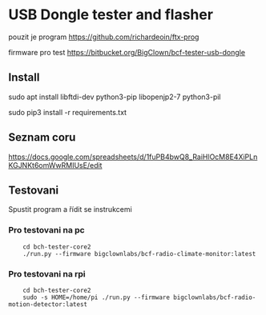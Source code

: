 # USB Dongle tester and flasher

pouzit je program https://github.com/richardeoin/ftx-prog

firmware pro test https://bitbucket.org/BigClown/bcf-tester-usb-dongle

## Install

sudo apt install libftdi-dev python3-pip libopenjp2-7 python3-pil

sudo pip3 install -r requirements.txt


## Seznam coru

https://docs.google.com/spreadsheets/d/1fuPB4bwQ8_RaiHlOcM8E4XiPLnKGJNKt6omWwRMIUsE/edit


## Testovani

Spustit program a řídit se instrukcemi

### Pro testovani na pc

        cd bch-tester-core2
        ./run.py --firmware bigclownlabs/bcf-radio-climate-monitor:latest

### Pro testovani na rpi

        cd bch-tester-core2
        sudo -s HOME=/home/pi ./run.py --firmware bigclownlabs/bcf-radio-motion-detector:latest

